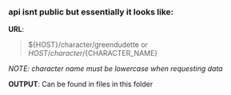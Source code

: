 ### api isnt public but essentially it looks like:

**URL**:
> ${HOST}/character/greendudette or ${HOST}/character/${CHARACTER_NAME}

*NOTE: character name must be lowercase when requesting data*

**OUTPUT**: Can be found in files in this folder